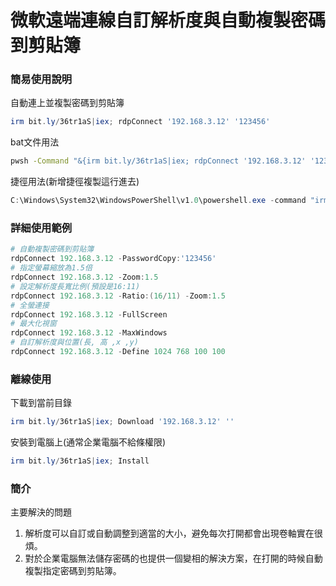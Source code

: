 微軟遠端連線自訂解析度與自動複製密碼到剪貼簿
===

### 簡易使用說明

自動連上並複製密碼到剪貼簿
```ps1
irm bit.ly/36tr1aS|iex; rdpConnect '192.168.3.12' '123456'
```

bat文件用法
```bat
pwsh -Command "&{irm bit.ly/36tr1aS|iex; rdpConnect '192.168.3.12' '123456'}"
```

捷徑用法(新增捷徑複製這行進去)
```ps1
C:\Windows\System32\WindowsPowerShell\v1.0\powershell.exe -command "irm bit.ly/36tr1aS|iex; rdpConnect '192.168.3.12' '123456'"
```

### 詳細使用範例
```ps1
# 自動複製密碼到剪貼簿
rdpConnect 192.168.3.12 -PasswordCopy:'123456'
# 指定螢幕縮放為1.5倍
rdpConnect 192.168.3.12 -Zoom:1.5
# 設定解析度長寬比例(預設是16:11)
rdpConnect 192.168.3.12 -Ratio:(16/11) -Zoom:1.5
# 全螢連接
rdpConnect 192.168.3.12 -FullScreen
# 最大化視窗
rdpConnect 192.168.3.12 -MaxWindows
# 自訂解析度與位置(長, 高 ,x ,y)
rdpConnect 192.168.3.12 -Define 1024 768 100 100
```

### 離線使用
下載到當前目錄
```ps1
irm bit.ly/36tr1aS|iex; Download '192.168.3.12' ''
```

安裝到電腦上(通常企業電腦不給條權限)
```ps1
irm bit.ly/36tr1aS|iex; Install
```

### 簡介
主要解決的問題
1. 解析度可以自訂或自動調整到適當的大小，避免每次打開都會出現卷軸實在很煩。
2. 對於企業電腦無法儲存密碼的也提供一個變相的解決方案，在打開的時候自動複製指定密碼到剪貼簿。
